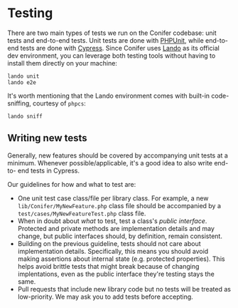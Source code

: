 # Testing

There are two main types of tests we run on the Conifer codebase: unit tests
and end-to-end tests. Unit tests are done with [PHPUnit](https://phpunit.de/),
while end-to-end tests are done with [Cypress](https://www.cypress.io/). Since
Conifer uses [Lando](https://docs.devwithlando.io/) as its official dev
environment, you can leverage both testing tools without having to install
them directly on your machine:

```
lando unit
lando e2e
```

It's worth mentioning that the Lando environment comes with built-in code-
sniffing, courtesy of `phpcs`:

```
lando sniff
```

## Writing new tests

Generally, new features should be covered by accompanying unit tests at a
minimum. Whenever possible/applicable, it's a good idea to also write end-to-
end tests in Cypress.

Our guidelines for how and what to test are:

* One unit test case class/file per library class. For example, a new
  `lib/Conifer/MyNewFeature.php` class file should be accompanied by a
  `test/cases/MyNewFeatureTest.php` class file.
* When in doubt about _what_ to test, test a class's _public interface_.
  Protected and private methods are implementation details and may change,
  but public interfaces should, by definition, remain consistent.
* Building on the previous guideline, tests should not care about
  implementation details. Specifically, this means you should avoid making
  assertions about internal state (e.g. protected properties). This helps avoid
  brittle tests that might break because of changing implentations, even as the
  public interface they're testing stays the same.
* Pull requests that include new library code but no tests will be treated as
  low-priority. We may ask you to add tests before accepting.
